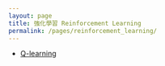 ```yaml
---
layout: page
title: 強化學習 Reinforcement Learning
permalink: /pages/reinforcement_learning/
---
```


+ [Q-learning]()